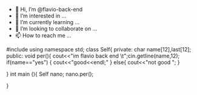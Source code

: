 - 👋 Hi, I’m @flavio-back-end
- 👀 I’m interested in ...
- 🌱 I’m currently learning ...
- 💞️ I’m looking to collaborate on ...
- 📫 How to reach me ...

<!---
flavio-back-end/flavio-back-end is a ✨ special ✨ repository because its `README.md` (this file) appears on your GitHub profile.
You can click the Preview link to take a look at your changes.
--->
#include <iostream>
using namespace std;
class Self{
private:
char name[12],last[12];
public:
void per(){
cout<<"im flavio back end \t";cin.getline(name,12);
if(name=="yes")
{
cout<<"good<<endl;"
}
else{
cout<<"not good ";
}



}
int main (){
Self nano;
nano.per();

}
